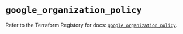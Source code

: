 # `google_organization_policy`

Refer to the Terraform Registory for docs: [`google_organization_policy`](https://registry.terraform.io/providers/hashicorp/google-beta/5.21.0/docs/resources/google_organization_policy).
